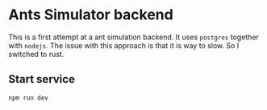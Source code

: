 # Ants Simulator backend

This is a first attempt at a ant simulation backend.
It uses `postgres` together with `nodejs`.
The issue with this approach is that it is way to slow.
So I switched to rust.

## Start service

```bash
npm run dev
```
